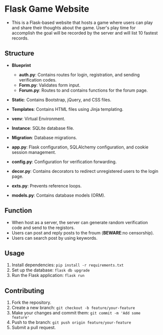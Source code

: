 # Flask Game Website

- This is a Flask-based website that hosts a game where users can play and share their thoughts about the game. User's play time for accomplish the goal will be recorded by the server and will list 10 fastest records.

## Structure

- **Blueprint**
  - **auth.py**: Contains routes for login, registration, and sending verification codes.
  - **Form.py**: Validates form input.
  - **Forum.py**: Routes to and contains functions for the forum page.

- **Static**: Contains Bootstrap, jQuery, and CSS files.
- **Templates**: Contains HTML files using Jinja templating.
- **venv**: Virtual Environment.
- **Instance**: SQLite database file.
- **Migration**: Database migrations.
- **app.py**: Flask configuration, SQLAlchemy configuration, and cookie session management.
- **config.py**: Configuration for verification forwarding.
- **decor.py**: Contains decorators to redirect unregistered users to the login page.
- **exts.py**: Prevents reference loops.
- **models.py**: Contains database models (ORM).

## Function
- When host as a server, the server can generate random verification code and send to the registors.
- Users can post and reply posts to the froum (**BEWARE**:no censorship).
- Users can search post by using keywords.

## Usage

1. Install dependencies: `pip install -r requirements.txt`
2. Set up the database: `flask db upgrade`
3. Run the Flask application: `flask run`

## Contributing

1. Fork the repository.
2. Create a new branch: `git checkout -b feature/your-feature`
3. Make your changes and commit them: `git commit -m 'Add some feature'`
4. Push to the branch: `git push origin feature/your-feature`
5. Submit a pull request.
